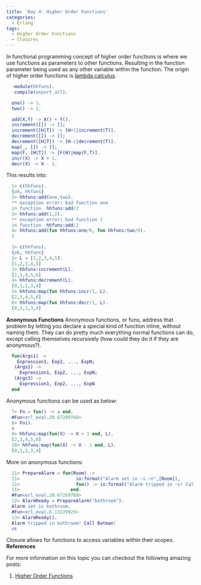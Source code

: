 ```yaml
---
title: 'Day 4: Higher Order Functions'
categories:
  - Erlang
tags:
  - Higher Order Functions
  - Closures
---
```

  In functional programming concept of higher order functions is where we use functions as parameters to other functions. Resulting in the function parameter being used as any other variable within the function. The origin of higher order functions is [lambda calculus](https://en.wikipedia.org/wiki/Lambda_calculus).

  ```erlang
    -module(hhfuns).
    -compile(export_all).
  
    one() -> 1.
    two() -> 2.
 
    add(X,Y) -> X() + Y().
    increment([]) -> [];
    increment([H|T]) -> [H+1|increment(T)].
    decrement([]) -> [];
    decrement([H|T]) -> [H-1|decrement(T)].
    map(_, []) -> [];
    map(F, [H|T]) -> [F(H)|map(F,T)].
    incr(X) -> X + 1.
    decr(X) -> X - 1.

```
This results into:

```erlang
  1> c(hhfuns).
  {ok, hhfuns}
  2> hhfuns:add(one,two).
  ** exception error: bad function one
  in function  hhfuns:add/2
  3> hhfuns:add(1,2).
  ** exception error: bad function 1
  in function  hhfuns:add/2
  4> hhfuns:add(fun hhfuns:one/0, fun hhfuns:two/0).
  3
```

```erlang
  1> c(hhfuns).
  {ok, hhfuns}
  2> L = [1,2,3,4,5].
  [1,2,3,4,5]
  3> hhfuns:increment(L).
  [2,3,4,5,6]
  4> hhfuns:decrement(L).
  [0,1,2,3,4]
  5> hhfuns:map(fun hhfuns:incr/1, L).
  [2,3,4,5,6]
  6> hhfuns:map(fun hhfuns:decr/1, L).
  [0,1,2,3,4]
```

**Anonymous Functions**
Anonymous functions, or funs, address that problem by letting you declare a special kind of function inline, without naming them. They can do pretty much everything normal functions can do, except calling themselves recursively (how could they do it if they are anonymous?).

```erlang
  fun(Args1) ->
    Expression1, Exp2, ..., ExpN;
   (Args2) ->
     Expression1, Exp2, ..., ExpN;
   (Args3) ->
     Expression1, Exp2, ..., ExpN
  end
```
Anonymous functions can be used as below:
```erlang
  7> Fn = fun() -> a end.
  #Fun<erl_eval.20.67289768>
  8> Fn().
  a
  9> hhfuns:map(fun(X) -> X + 1 end, L).
  [2,3,4,5,6]
  10> hhfuns:map(fun(X) -> X - 1 end, L).
  [0,1,2,3,4]
```
More on anonymous functions:

```erlang
  11> PrepareAlarm = fun(Room) ->
  11>                     io:format("Alarm set in ~s.~n",[Room]),
  11>                     fun() -> io:format("Alarm tripped in ~s! Call Batman!~n",[Room]) end
  11>                   end.
  #Fun<erl_eval.20.67289768>
  12> AlarmReady = PrepareAlarm("bathroom").
  Alarm set in bathroom.
  #Fun<erl_eval.6.13229925>
  13> AlarmReady().
  Alarm tripped in bathroom! Call Batman!
  ok
```
Closure allows for functions to access variables within their scopes.
**References**

  For more information on this topic you can checkout the following amazing posts:
1. [Higher Order Functions](https://learnyousomeerlang.com/higher-order-functions#get-functional)


